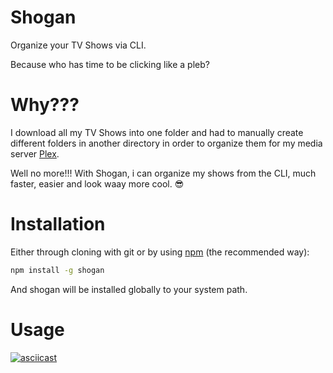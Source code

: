 # Shogan
Organize your TV Shows via CLI.

Because who has time to be clicking like a pleb?

# Why???
I download all my TV Shows into one folder and had to manually create different folders in another directory in order to organize them for my media server [Plex](https://plex.tv).

Well no more!!! With Shogan, i can organize my shows from the CLI, much faster, easier and look waay more cool. :sunglasses:

# Installation

Either through cloning with git or by using [npm](http://npmjs.org) (the recommended way):

```bash
npm install -g shogan
```

And shogan will be installed globally to your system path.

# Usage

[![asciicast](https://asciinema.org/a/rzBSig16EUclnuQfKq7UnBTqQ.png)](https://asciinema.org/a/rzBSig16EUclnuQfKq7UnBTqQ)
